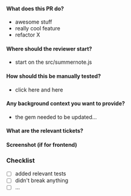 #### What does this PR do?

- awesome stuff
- really cool feature
- refactor X

#### Where should the reviewer start?

- start on the src/summernote.js

#### How should this be manually tested?

- click here and here

#### Any background context you want to provide?

- the gem needed to be updated...

#### What are the relevant tickets?


#### Screenshot (if for frontend)


### Checklist
- [ ] added relevant tests
- [ ] didn't break anything
- [ ] ...
